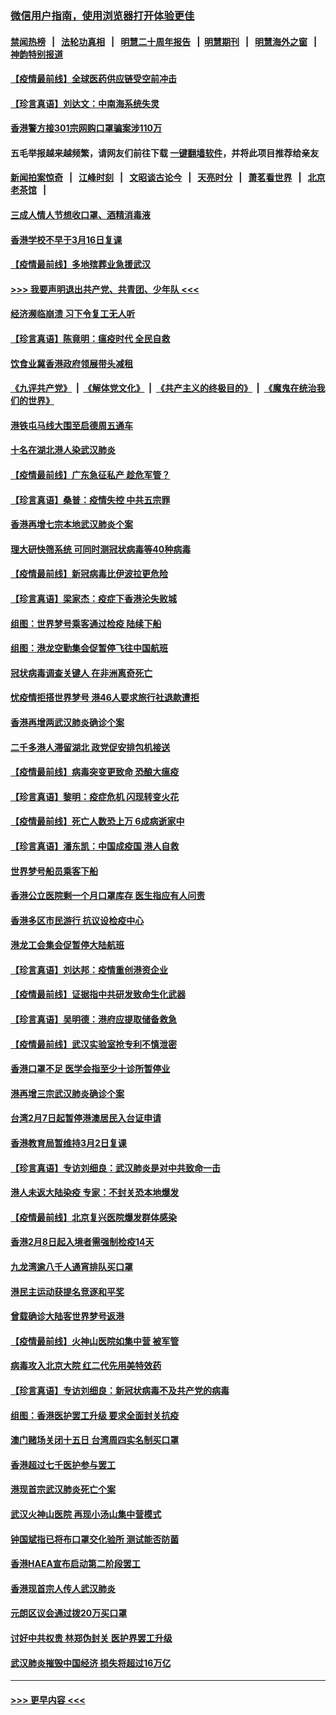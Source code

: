 ### [微信用户指南，使用浏览器打开体验更佳](https://github.com/gfw-breaker/banned-news1/blob/master/indexes/wechat-guide.md?t=0)
#### [禁闻热榜](热点新闻.md?t=0)  &nbsp;&nbsp;|&nbsp;&nbsp; [法轮功真相](https://github.com/gfw-breaker/truth/blob/master/README.md?t=0) &nbsp;&nbsp;|&nbsp;&nbsp; [明慧二十周年报告](https://github.com/gfw-breaker/mh-reports/blob/master/README.md?t=0) &nbsp;&nbsp;|&nbsp;&nbsp;[明慧期刊](https://github.com/gfw-breaker/mh-qikan) &nbsp;&nbsp;|&nbsp;&nbsp; [明慧海外之窗](https://github.com/gfw-breaker/mh-news/blob/master/README.md?t=0) &nbsp;&nbsp;|&nbsp;&nbsp; [神韵特别报道](https://github.com/gfw-breaker/mh-news/blob/master/shenyun.md?t=0)
#### [【疫情最前线】全球医药供应链受空前冲击](../pages/nsc415/n11869614.md?t=02161533) 
#### [【珍言真语】刘达文：中南海系统失灵](../pages/nsc415/n11869465.md?t=02161533) 
#### [香港警方接301宗网购口罩骗案涉110万](../pages/nsc415/n11867572.md?t=02161533) 
#### 五毛举报越来越频繁，请网友们前往下载 [一键翻墙软件](https://github.com/gfw-breaker/ssr-accounts)，并将此项目推荐给亲友
#### [新闻拍案惊奇](https://github.com/gfw-breaker/banned-news1/blob/master/pages/link4.md) &nbsp;&nbsp;|&nbsp;&nbsp; [江峰时刻](https://github.com/gfw-breaker/banned-news1/blob/master/pages/link4.md) &nbsp;&nbsp;|&nbsp;&nbsp; [文昭谈古论今](https://github.com/gfw-breaker/banned-news1/blob/master/pages/link4.md) &nbsp;&nbsp;|&nbsp;&nbsp; [天亮时分](https://github.com/gfw-breaker/banned-news1/blob/master/pages/link4.md) &nbsp;&nbsp;|&nbsp;&nbsp; [萧茗看世界](https://github.com/gfw-breaker/banned-news1/blob/master/pages/link4.md) &nbsp;&nbsp;|&nbsp;&nbsp; [北京老茶馆](https://github.com/gfw-breaker/banned-news1/blob/master/pages/link4.md) &nbsp;&nbsp;|&nbsp;&nbsp; 
#### [三成人情人节想收口罩、酒精消毒液](../pages/nsc415/n11867523.md?t=02161533) 
#### [香港学校不早于3月16日复课](../pages/nsc415/n11867498.md?t=02161533) 
#### [【疫情最前线】多地殡葬业急援武汉](../pages/nsc415/n11866914.md?t=02161533) 
#### [>>> 我要声明退出共产党、共青团、少年队 <<<](https://github.com/begood0513/goodnews/blob/master/quit/letter.md) 
#### [经济濒临崩溃 习下令复工无人听](../pages/nsc415/n11867269.md?t=02161533) 
#### [【珍言真语】陈竟明：瘟疫时代 全民自救](../pages/nsc415/n11866765.md?t=02161533) 
#### [饮食业冀香港政府领展带头减租](../pages/nsc415/n11864876.md?t=02161533) 
#### [《九评共产党》](https://github.com/begood0513/9ping.md/blob/master/README.md) &nbsp;|&nbsp; [《解体党文化》](../../../../jtdwh.md/blob/master/README.md)  &nbsp;|&nbsp; [《共产主义的终极目的》](../../../../gczydzjmd.md/blob/master/README.md) &nbsp;|&nbsp; [《魔鬼在统治我们的世界》](../../../../mgztzwmdsj.md/blob/master/README.md) 
#### [港铁屯马线大围至启德周五通车](../pages/nsc415/n11864842.md?t=02161533) 
#### [十名在湖北港人染武汉肺炎](../pages/nsc415/n11864807.md?t=02161533) 
#### [【疫情最前线】广东急征私产 趁危军管？](../pages/nsc415/n11864205.md?t=02161533) 
#### [【珍言真语】桑普：疫情失控 中共五宗罪](../pages/nsc415/n11864157.md?t=02161533) 
#### [香港再增七宗本地武汉肺炎个案](../pages/nsc415/n11862405.md?t=02161533) 
#### [理大研快筛系统 可同时测冠状病毒等40种病毒](../pages/nsc415/n11862376.md?t=02161533) 
#### [【疫情最前线】新冠病毒比伊波拉更危险](../pages/nsc415/n11862199.md?t=02161533) 
#### [【珍言真语】梁家杰：疫症下香港沦失败城](../pages/nsc415/n11861588.md?t=02161533) 
#### [组图：世界梦号乘客通过检疫 陆续下船](../pages/nsc415/n11858302.md?t=02161533) 
#### [组图：港龙空勤集会促暂停飞往中国航班](../pages/nsc415/n11858190.md?t=02161533) 
#### [冠状病毒调查关键人 在非洲离奇死亡](../pages/nsc415/n11859798.md?t=02161533) 
#### [忧疫情拒搭世界梦号 港46人要求旅行社退款遭拒](../pages/nsc415/n11859849.md?t=02161533) 
#### [香港再增两武汉肺炎确诊个案](../pages/nsc415/n11859833.md?t=02161533) 
#### [二千多港人滞留湖北 政党促安排包机接送](../pages/nsc415/n11859831.md?t=02161533) 
#### [【疫情最前线】病毒突变更致命 恐酿大瘟疫](../pages/nsc415/n11859604.md?t=02161533) 
#### [【珍言真语】黎明：疫症危机 闪现转变火花](../pages/nsc415/n11859199.md?t=02161533) 
#### [【疫情最前线】死亡人数恐上万 6成病逝家中](../pages/nsc415/n11856687.md?t=02161533) 
#### [【珍言真语】潘东凯：中国成疫国 港人自救](../pages/nsc415/n11856962.md?t=02161533) 
#### [世界梦号船员乘客下船](../pages/nsc415/n11856883.md?t=02161533) 
#### [香港公立医院剩一个月口罩库存 医生指应有人问责](../pages/nsc415/n11856875.md?t=02161533) 
#### [香港多区市民游行 抗议设检疫中心](../pages/nsc415/n11856866.md?t=02161533) 
#### [港龙工会集会促暂停大陆航班](../pages/nsc415/n11856840.md?t=02161533) 
#### [【珍言真语】刘达邦：疫情重创港资企业](../pages/nsc415/n11854274.md?t=02161533) 
#### [【疫情最前线】证据指中共研发致命生化武器](../pages/nsc415/n11853087.md?t=02161533) 
#### [【珍言真语】吴明德：港府应提取储备救急](../pages/nsc415/n11852734.md?t=02161533) 
#### [【疫情最前线】武汉实验室抢专利不慎泄密](../pages/nsc415/n11850310.md?t=02161533) 
#### [香港口罩不足 医学会指至少十诊所暂停业](../pages/nsc415/n11850301.md?t=02161533) 
#### [港再增三宗武汉肺炎确诊个案](../pages/nsc415/n11850328.md?t=02161533) 
#### [台湾2月7日起暂停港澳居民入台证申请](../pages/nsc415/n11850304.md?t=02161533) 
#### [香港教育局暂维持3月2日复课](../pages/nsc415/n11850260.md?t=02161533) 
#### [【珍言真语】专访刘细良：武汉肺炎是对中共致命一击](../pages/nsc415/n11849934.md?t=02161533) 
#### [港人未返大陆染疫 专家：不封关恐本地爆发](../pages/nsc415/n11848021.md?t=02161533) 
#### [【疫情最前线】北京复兴医院爆发群体感染](../pages/nsc415/n11847626.md?t=02161533) 
#### [香港2月8日起入境者需强制检疫14天](../pages/nsc415/n11847658.md?t=02161533) 
#### [九龙湾逾八千人通宵排队买口罩](../pages/nsc415/n11847647.md?t=02161533) 
#### [港民主运动获提名竞逐和平奖](../pages/nsc415/n11847633.md?t=02161533) 
#### [曾载确诊大陆客世界梦号返港](../pages/nsc415/n11847608.md?t=02161533) 
#### [【疫情最前线】火神山医院如集中营 被军管](../pages/nsc415/n11847524.md?t=02161533) 
#### [病毒攻入北京大院 红二代先用美特效药](../pages/nsc415/n11847427.md?t=02161533) 
#### [【珍言真语】专访刘细良：新冠状病毒不及共产党的病毒](../pages/nsc415/n11847164.md?t=02161533) 
#### [组图：香港医护罢工升级 要求全面封关抗疫](../pages/nsc415/n11844107.md?t=02161533) 
#### [澳门赌场关闭十五日 台湾周四实名制买口罩](../pages/nsc415/n11845083.md?t=02161533) 
#### [香港超过七千医护参与罢工](../pages/nsc415/n11845051.md?t=02161533) 
#### [港现首宗武汉肺炎死亡个案](../pages/nsc415/n11844998.md?t=02161533) 
#### [武汉火神山医院 再现小汤山集中营模式](../pages/nsc415/n11844763.md?t=02161533) 
#### [钟国斌指已将布口罩交化验所 测试能否防菌](../pages/nsc415/n11842783.md?t=02161533) 
#### [香港HAEA宣布启动第二阶段罢工](../pages/nsc415/n11842723.md?t=02161533) 
#### [香港现首宗人传人武汉肺炎](../pages/nsc415/n11842766.md?t=02161533) 
#### [元朗区议会通过拨20万买口罩](../pages/nsc415/n11842754.md?t=02161533) 
#### [讨好中共权贵 林郑伪封关 医护界罢工升级](../pages/nsc415/n11842359.md?t=02161533) 
#### [武汉肺炎摧毁中国经济 损失将超过16万亿](../pages/nsc415/n11839723.md?t=02161533) 

----
#### [ >>> 更早内容 <<< ](../indexes/nsc415-earlier.md)
